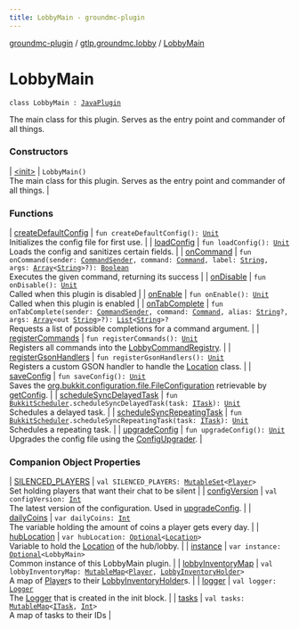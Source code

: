 ```yaml
---
title: LobbyMain - groundmc-plugin
---
```


[groundmc-plugin](../../index.html) / [gtlp.groundmc.lobby](../index.html) / [LobbyMain](.)

# LobbyMain

`class LobbyMain : `[`JavaPlugin`](https://hub.spigotmc.org/javadocs/spigot/org/bukkit/plugin/java/JavaPlugin.html)

The main class for this plugin.
Serves as the entry point and commander of all things.

### Constructors

| [&lt;init&gt;](-init-.html) | `LobbyMain()`<br>The main class for this plugin. Serves as the entry point and commander of all things. |

### Functions

| [createDefaultConfig](create-default-config.html) | `fun createDefaultConfig(): `[`Unit`](https://kotlinlang.org/api/latest/jvm/stdlib/kotlin/-unit/index.html)<br>Initializes the config file for first use. |
| [loadConfig](load-config.html) | `fun loadConfig(): `[`Unit`](https://kotlinlang.org/api/latest/jvm/stdlib/kotlin/-unit/index.html)<br>Loads the config and sanitizes certain fields. |
| [onCommand](on-command.html) | `fun onCommand(sender: `[`CommandSender`](https://hub.spigotmc.org/javadocs/spigot/org/bukkit/command/CommandSender.html)`, command: `[`Command`](https://hub.spigotmc.org/javadocs/spigot/org/bukkit/command/Command.html)`, label: `[`String`](https://kotlinlang.org/api/latest/jvm/stdlib/kotlin/-string/index.html)`, args: `[`Array`](https://kotlinlang.org/api/latest/jvm/stdlib/kotlin/-array/index.html)`<`[`String`](https://kotlinlang.org/api/latest/jvm/stdlib/kotlin/-string/index.html)`>?): `[`Boolean`](https://kotlinlang.org/api/latest/jvm/stdlib/kotlin/-boolean/index.html)<br>Executes the given command, returning its success |
| [onDisable](on-disable.html) | `fun onDisable(): `[`Unit`](https://kotlinlang.org/api/latest/jvm/stdlib/kotlin/-unit/index.html)<br>Called when this plugin is disabled |
| [onEnable](on-enable.html) | `fun onEnable(): `[`Unit`](https://kotlinlang.org/api/latest/jvm/stdlib/kotlin/-unit/index.html)<br>Called when this plugin is enabled |
| [onTabComplete](on-tab-complete.html) | `fun onTabComplete(sender: `[`CommandSender`](https://hub.spigotmc.org/javadocs/spigot/org/bukkit/command/CommandSender.html)`, command: `[`Command`](https://hub.spigotmc.org/javadocs/spigot/org/bukkit/command/Command.html)`, alias: `[`String`](https://kotlinlang.org/api/latest/jvm/stdlib/kotlin/-string/index.html)`?, args: `[`Array`](https://kotlinlang.org/api/latest/jvm/stdlib/kotlin/-array/index.html)`<out `[`String`](https://kotlinlang.org/api/latest/jvm/stdlib/kotlin/-string/index.html)`>?): `[`List`](https://kotlinlang.org/api/latest/jvm/stdlib/kotlin.collections/-list/index.html)`<`[`String`](https://kotlinlang.org/api/latest/jvm/stdlib/kotlin/-string/index.html)`>?`<br>Requests a list of possible completions for a command argument. |
| [registerCommands](register-commands.html) | `fun registerCommands(): `[`Unit`](https://kotlinlang.org/api/latest/jvm/stdlib/kotlin/-unit/index.html)<br>Registers all commands into the [LobbyCommandRegistry](../../gtlp.groundmc.lobby.registry/-lobby-command-registry/index.html). |
| [registerGsonHandlers](register-gson-handlers.html) | `fun registerGsonHandlers(): `[`Unit`](https://kotlinlang.org/api/latest/jvm/stdlib/kotlin/-unit/index.html)<br>Registers a custom GSON handler to handle the [Location](https://hub.spigotmc.org/javadocs/spigot/org/bukkit/Location.html) class. |
| [saveConfig](save-config.html) | `fun saveConfig(): `[`Unit`](https://kotlinlang.org/api/latest/jvm/stdlib/kotlin/-unit/index.html)<br>Saves the [org.bukkit.configuration.file.FileConfiguration](https://hub.spigotmc.org/javadocs/spigot/org/bukkit/configuration/file/FileConfiguration.html) retrievable by [getConfig](https://hub.spigotmc.org/javadocs/spigot/org/bukkit/plugin/java/JavaPlugin.html#getConfig()). |
| [scheduleSyncDelayedTask](schedule-sync-delayed-task.html) | `fun `[`BukkitScheduler`](https://hub.spigotmc.org/javadocs/spigot/org/bukkit/scheduler/BukkitScheduler.html)`.scheduleSyncDelayedTask(task: `[`ITask`](../../gtlp.groundmc.lobby.task/-i-task/index.html)`): `[`Unit`](https://kotlinlang.org/api/latest/jvm/stdlib/kotlin/-unit/index.html)<br>Schedules a delayed task. |
| [scheduleSyncRepeatingTask](schedule-sync-repeating-task.html) | `fun `[`BukkitScheduler`](https://hub.spigotmc.org/javadocs/spigot/org/bukkit/scheduler/BukkitScheduler.html)`.scheduleSyncRepeatingTask(task: `[`ITask`](../../gtlp.groundmc.lobby.task/-i-task/index.html)`): `[`Unit`](https://kotlinlang.org/api/latest/jvm/stdlib/kotlin/-unit/index.html)<br>Schedules a repeating task. |
| [upgradeConfig](upgrade-config.html) | `fun upgradeConfig(): `[`Unit`](https://kotlinlang.org/api/latest/jvm/stdlib/kotlin/-unit/index.html)<br>Upgrades the config file using the [ConfigUpgrader](../../gtlp.groundmc.lobby.util/-config-upgrader/index.html). |

### Companion Object Properties

| [SILENCED_PLAYERS](-s-i-l-e-n-c-e-d_-p-l-a-y-e-r-s.html) | `val SILENCED_PLAYERS: `[`MutableSet`](https://kotlinlang.org/api/latest/jvm/stdlib/kotlin.collections/-mutable-set/index.html)`<`[`Player`](https://hub.spigotmc.org/javadocs/spigot/org/bukkit/entity/Player.html)`>`<br>Set holding players that want their chat to be silent |
| [configVersion](config-version.html) | `val configVersion: `[`Int`](https://kotlinlang.org/api/latest/jvm/stdlib/kotlin/-int/index.html)<br>The latest version of the configuration. Used in [upgradeConfig](upgrade-config.html). |
| [dailyCoins](daily-coins.html) | `var dailyCoins: `[`Int`](https://kotlinlang.org/api/latest/jvm/stdlib/kotlin/-int/index.html)<br>The variable holding the amount of coins a player gets every day. |
| [hubLocation](hub-location.html) | `var hubLocation: `[`Optional`](http://docs.oracle.com/javase/6/docs/api/java/util/Optional.html)`<`[`Location`](https://hub.spigotmc.org/javadocs/spigot/org/bukkit/Location.html)`>`<br>Variable to hold the [Location](https://hub.spigotmc.org/javadocs/spigot/org/bukkit/Location.html) of the hub/lobby. |
| [instance](instance.html) | `var instance: `[`Optional`](http://docs.oracle.com/javase/6/docs/api/java/util/Optional.html)`<LobbyMain>`<br>Common instance of this LobbyMain plugin. |
| [lobbyInventoryMap](lobby-inventory-map.html) | `val lobbyInventoryMap: `[`MutableMap`](https://kotlinlang.org/api/latest/jvm/stdlib/kotlin.collections/-mutable-map/index.html)`<`[`Player`](https://hub.spigotmc.org/javadocs/spigot/org/bukkit/entity/Player.html)`, `[`LobbyInventoryHolder`](../../gtlp.groundmc.lobby.inventory/-lobby-inventory-holder/index.html)`>`<br>A map of [Player](https://hub.spigotmc.org/javadocs/spigot/org/bukkit/entity/Player.html)s to their [LobbyInventoryHolder](../../gtlp.groundmc.lobby.inventory/-lobby-inventory-holder/index.html)s. |
| [logger](logger.html) | `val logger: `[`Logger`](http://docs.oracle.com/javase/6/docs/api/java/util/logging/Logger.html)<br>The [Logger](http://docs.oracle.com/javase/6/docs/api/java/util/logging/Logger.html) that is created in the init block. |
| [tasks](tasks.html) | `val tasks: `[`MutableMap`](https://kotlinlang.org/api/latest/jvm/stdlib/kotlin.collections/-mutable-map/index.html)`<`[`ITask`](../../gtlp.groundmc.lobby.task/-i-task/index.html)`, `[`Int`](https://kotlinlang.org/api/latest/jvm/stdlib/kotlin/-int/index.html)`>`<br>A map of tasks to their IDs |


